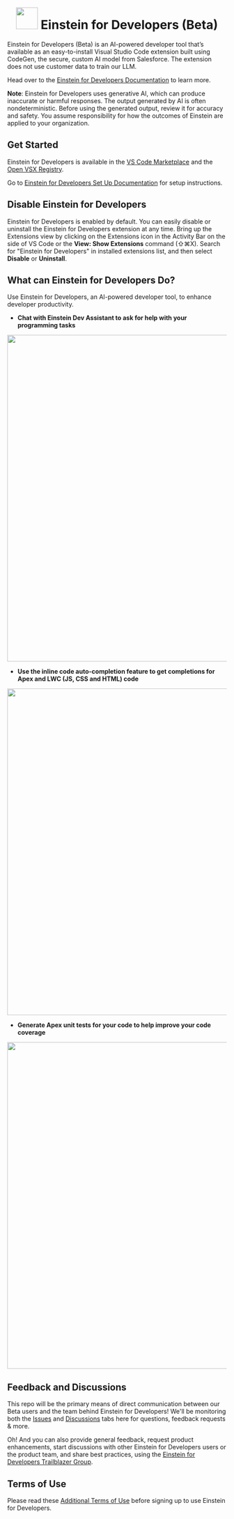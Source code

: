 <div align=center>

# <img src="https://github.com/forcedotcom/Einstein-GPT-for-Developers/blob/main/images/einstein-thumb.jpeg" width="50"> Einstein for Developers (Beta)

</div>

Einstein for Developers (Beta) is an AI-powered developer tool that’s available as an easy-to-install Visual Studio Code extension built using CodeGen, the secure, custom AI model from Salesforce. The extension does not use customer data to train our LLM. 

Head over to the [Einstein for Developers Documentation](https://developer.salesforce.com/tools/vscode/en/einstein/einstein-overview) to learn more.

**Note**: Einstein for Developers uses generative AI, which can produce inaccurate or harmful responses. The output generated by AI is often nondeterministic. Before using the generated output, review it for accuracy and safety. You assume responsibility for how the outcomes of Einstein are applied to your organization.

## Get Started

Einstein for Developers is available in the [VS Code Marketplace](https://marketplace.visualstudio.com/items?itemName=salesforce.salesforcedx-einstein-gpt) and the [Open VSX Registry](https://open-vsx.org/extension/salesforce/salesforcedx-einstein-gpt).

Go to [Einstein for Developers Set Up Documentation](https://developer.salesforce.com/tools/vscode/en/einstein/einstein-setup) for setup instructions.

## Disable Einstein for Developers
Einstein for Developers is enabled by default. You can easily disable or uninstall the Einstein for Developers extension at any time. Bring up the Extensions view by clicking on the Extensions icon in the Activity Bar on the side of VS Code or the **View: Show Extensions** command (⇧⌘X). Search for "Einstein for Developers" in installed extensions list, and then select **Disable** or **Uninstall**.


## What can Einstein for Developers Do?

Use Einstein for Developers, an AI-powered developer tool, to enhance developer productivity.

* **Chat with Einstein Dev Assistant to ask for help with your programming tasks**

<div align=center>
<img src="https://github.com/forcedotcom/Einstein-GPT-for-Developers/blob/main/images/einstein-mtc.gif" width="750">
</div>

* **Use the inline code auto-completion feature to get completions for Apex and LWC (JS, CSS and HTML) code**

<div align=center>
<img src="https://github.com/forcedotcom/Einstein-GPT-for-Developers/blob/main/images/einstein-inline-autocomplete.gif" width="750">
</div>
  
* **Generate Apex unit tests for your code to help improve your code coverage**

<div align=center>
<img src="https://github.com/forcedotcom/Einstein-GPT-for-Developers/blob/main/images/einstein-tcg.gif" width="750">
</div>


## Feedback and Discussions
This repo will be the primary means of direct communication between our Beta users and the team behind Einstein for Developers! We'll be monitoring both the [Issues](https://github.com/forcedotcom/Einstein-GPT-for-Developers/issues) and [Discussions](https://github.com/forcedotcom/Einstein-GPT-for-Developers/discussions) tabs here for questions, feedback requests & more. 

Oh! And you can also provide general feedback, request product enhancements, start discussions with other Einstein for Developers users or the product team, and share best practices, using the [Einstein for Developers Trailblazer Group](https://trailhead.salesforce.com/trailblazer-community/groups/0F94V000000oRJs?tab=discussion&sort=LAST_MODIFIED_DATE_DESC).







## Terms of Use

Please read these [Additional Terms of Use](https://developer.salesforce.com/tools/vscode/en/einstein/einstein-termsofuse) before signing up to use Einstein for Developers.
